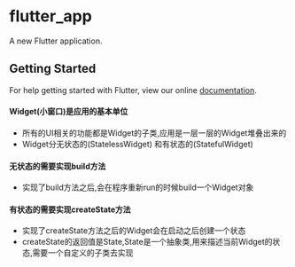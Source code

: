 # flutter_app

A new Flutter application.

## Getting Started

For help getting started with Flutter, view our online
[documentation](https://flutter.io/).

#### Widget(小窗口)是应用的基本单位
- 所有的UI相关的功能都是Widget的子类,应用是一层一层的Widget堆叠出来的
- Widget分无状态的(StatelessWidget) 和有状态的(StatefulWidget)

#### 无状态的需要实现build方法
- 实现了build方法之后,会在程序重新run的时候build一个Widget对象

#### 有状态的需要实现createState方法
- 实现了createState方法之后的Widget会在启动之后创建一个状态
- createState的返回值是State,State是一个抽象类,用来描述当前Widget的状态,需要一个自定义的子类去实现
